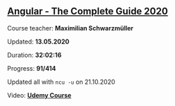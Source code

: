 
## [Angular - The Complete Guide 2020](https://coursehunter.net/course/udemy-angular-4-2-the-complete-guide)

Course teacher: **Maximilian Schwarzmüller**

Updated: **13.05.2020**

Duration: **32:02:16**

Progress: **91/414**

Updated all with `ncu -u` on 21.10.2020

Video: **[Udemy Course](https://www.udemy.com/course/the-complete-guide-to-angular-2/)**
